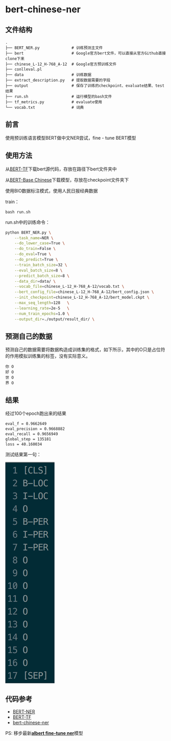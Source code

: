# bert-chinese-ner

## 文件结构

```
.
├── BERT_NER.py              # 训练预测主文件
├── bert                     # Google官方bert文件，可以直接从官方Github直接clone下来
├── chinese_L-12_H-768_A-12  # Google官方预训练文件
├── conlleval.pl
├── data                     # 训练数据
├── extract_description.py   # 提取数据需要的字段
├── output                   # 保存了训练的checkpoint、evaluate结果、test结果
├── run.sh                   # 运行模型的bash文件
├── tf_metrics.py            # evaluate使用
└── vocab.txt                # 词典
```

## 前言

使用预训练语言模型BERT做中文NER尝试，fine - tune BERT模型

## 使用方法

从[BERT-TF](https://github.com/google-research/bert)下载bert源代码，存放在路径下bert文件夹中

从[BERT-Base Chinese](https://storage.googleapis.com/bert_models/2018_11_03/chinese_L-12_H-768_A-12.zip)下载模型，存放在checkpoint文件夹下

使用BIO数据标注模式，使用人民日报经典数据

train：

```
bash run.sh
```

run.sh中的训练命令：

```bash
python BERT_NER.py \
    --task_name=NER \
    --do_lower_case=True \
    --do_train=False \
    --do_eval=True \
    --do_predict=True \
    --train_batch_size=32 \
    --eval_batch_size=8 \
    --predict_batch_size=8 \
    --data_dir=data/ \
    --vocab_file=chinese_L-12_H-768_A-12/vocab.txt \
    --bert_config_file=chinese_L-12_H-768_A-12/bert_config.json \
    --init_checkpoint=chinese_L-12_H-768_A-12/bert_model.ckpt \
    --max_seq_length=128   \
    --learning_rate=2e-5   \
    --num_train_epochs=1.0 \
    --output_dir=./output/result_dir/ \
```
## 预测自己的数据

预测自己的数据需要将数据构造成训练集的格式，如下所示，其中的O只是占位符的作用模拟训练集的标签，没有实际意义。

```
你 O
好 O
世 O
界 O
```

## 结果

经过100个epoch跑出来的结果

```
eval_f = 0.9662649
eval_precision = 0.9668882
eval_recall = 0.9656949
global_step = 135181
loss = 40.160034
```

测试结果第一句：

![](test.png)


## 代码参考

- [BERT-NER](https://github.com/kyzhouhzau/BERT-NER)
- [BERT-TF](https://github.com/google-research/bert)
- [bert-chinese-ner](https://github.com/ProHiryu/bert-chinese-ner)

PS: 移步最新[**albert fine-tune ner**](https://github.com/ProHiryu/albert-chinese-ner)模型